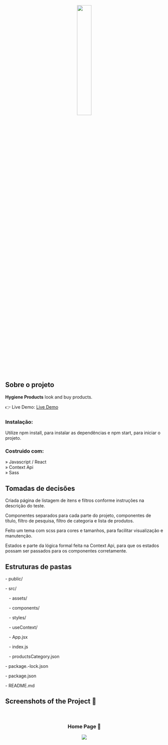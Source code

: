 <div align='center'><img style="width:30%" src='https://github.com/Arthur-Cyberpunk/hygiene_products/assets/72763456/1d750656-ac26-4ecb-8a86-921816f40f4f'/></div>

<h2>Sobre o projeto</h2>

  <p><b>Hygiene Products</b> look and buy products.</p>

👉 Live Demo: <a href='https://hygiene-products.vercel.app/'>Live Demo</a>

<h3>Instalação:</h3>

<p>Utilize npm install, para instalar as dependências e npm start, para iniciar o projeto.</p>

<h3>Costruido com:</h3>

» Javascript / React <br>
» Context Api <br>
» Sass <br>

<h2>Tomadas de decisões</h2>

<p>Criada página de listagem de itens e filtros conforme instruções na descrição do teste.</p>

<p>Componentes separados para cada parte do projeto, componentes de título, filtro de pesquisa, filtro de categoria e lista de produtos.</p>

<p>Feito um tema com scss para cores e tamanhos, para facilitar visualização e manutenção.</p>

<p>Estados e parte da lógica formal feita na Context Api, para que os estados possam ser passados para os componentes corretamente.</p>

<h2>Estruturas de pastas</h2>

<p>- public/</p>
<p>- src/ </p>
<p>&nbsp &nbsp- assets/ </p>
<p>&nbsp &nbsp- components/ </p>
<p>&nbsp &nbsp- styles/ </p>
<p>&nbsp &nbsp- useContext/ </p>
<p>&nbsp &nbsp- App.jsx </p>
<p>&nbsp &nbsp- index.js </p>
<p>&nbsp &nbsp- productsCategory.json </p>
<p>- package.-lock.json </p>
<p>- package.json </p>
<p>- README.md </p>

<h2>Screenshots of the Project 📸</h2>
<br>
<h3 align='center'>Home Page 🏡</h3>

<div align='center'>
<img src='https://github.com/Arthur-Cyberpunk/hygiene_products/assets/72763456/fc72c2ec-68ee-42b9-9be8-a0d6a62beac3'/>

</div>
